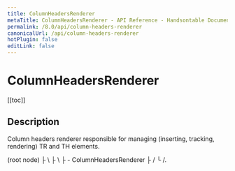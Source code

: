 ```yaml
---
title: ColumnHeadersRenderer
metaTitle: ColumnHeadersRenderer - API Reference - Handsontable Documentation
permalink: /8.0/api/column-headers-renderer
canonicalUrl: /api/column-headers-renderer
hotPlugin: false
editLink: false
---
```


# ColumnHeadersRenderer

[[toc]]

## Description

Column headers renderer responsible for managing (inserting, tracking, rendering) TR and TH elements.

  <thead> (root node)
    ├ <tr>   \
    ├ <tr>    \
    ├ <tr>     - ColumnHeadersRenderer
    ├ <tr>    /
    └ <tr>   /.



